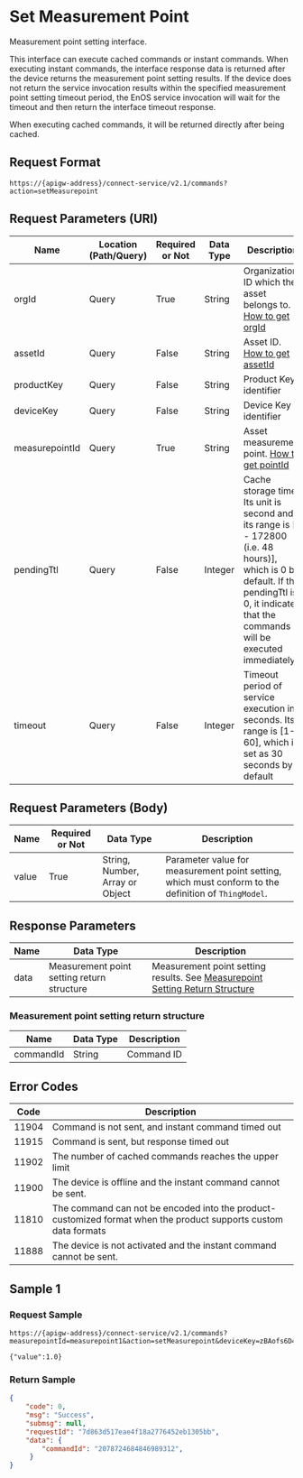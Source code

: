 # Set Measurement Point



Measurement point setting interface.

This interface can execute cached commands or instant commands. When executing instant commands, the interface response data is returned after the device returns the measurement point setting results. If the device does not return the service invocation results within the specified measurement point setting timeout period, the EnOS service invocation will wait for the timeout and then return the interface timeout response.

When executing cached commands, it will be returned directly after being cached.

## Request Format

```
https://{apigw-address}/connect-service/v2.1/commands?action=setMeasurepoint
```

## Request Parameters (URI)

| Name | Location (Path/Query) | Required or Not | Data Type | Description |
|---------------|------------------|----------|-----------|--------------|
| orgId         | Query            | True     | String    | Organization ID which the asset belongs to. [How to get orgId](/docs/api/en/latest/api_faqs#how-to-get-organization-id-orgid-orgid)                |
| assetId  | Query            | False   | String         | Asset ID. [How to get assetId](/docs/api/en/latest/api_faqs.html#how-to-get-asset-id-assetid-assetid) |
| productKey | Query          | False       | String       | Product Key identifier     |
| deviceKey | Query           | False      | String       | Device Key identifier         |
| measurepointId      | Query| True | String    | Asset measurement point. [How to get pointId](/docs/api/en/latest/api_faqs.html#how-to-get-the-measuremet-point-pointid-pointid) |
| pendingTtl     | Query| False| Integer    | Cache storage time. Its unit is second and its range is [0 - 172800 (i.e. 48 hours)], which is 0 by default. If the pendingTtl is 0, it indicates that the commands will be executed immediately.  |
| timeout        | Query| False         | Integer    | Timeout period of service execution in seconds. Its range is [1-60], which is set as 30 seconds by default|

## Request Parameters (Body)

| Name | Required or Not | Data Type | Description |
|-----------|---------------|-------------------|----------|
| value | True| String, Number, Array or Object | Parameter value for measurement point setting, which must conform to the definition of `ThingModel`.  |




## Response Parameters

| Name | Data Type | Description |
|-------------|-------------------|-----------------------------|
| data |  Measurement point setting return structure      | Measurement point setting results. See [Measurepoint Setting Return Structure](/docs/api/en/latest/connect/set_measurepoint.html#id4) |


### Measurement point setting return structure

| Name | Data Type | Description |
|-------------|-------------------|-----------------------------|
| commandId  | String| Command ID|

## Error Codes

| Code | Description    |
|-------|------------------------------------------------------------------|
| 11904 | Command is not sent, and instant command timed out                         |
| 11915 | Command is sent, but response timed out                  |
| 11902 | The number of cached commands reaches the upper limit                                   |
| 11900 | The device is offline and the instant command cannot be sent.                                     |
| 11810 | The command can not be encoded into the product-customized format when the product supports custom data formats |
| 11888 | The device is not activated and the instant command cannot be sent.                        |


## Sample 1

### Request Sample

```
https://{apigw-address}/connect-service/v2.1/commands?measurepointId=measurepoint1&action=setMeasurepoint&deviceKey=zBAofs6D4s&pendingTtl=1000&productKey=6Bt59ySj&orgId=o15535059999891&timeout=30

{"value":1.0}
```

### Return Sample

```json
{
    "code": 0,
    "msg": "Success",
    "submsg": null,
    "requestId": "7d863d517eae4f18a2776452eb1305bb",
    "data": {
        "commandId": "2078724684846989312",
     }
}
```

